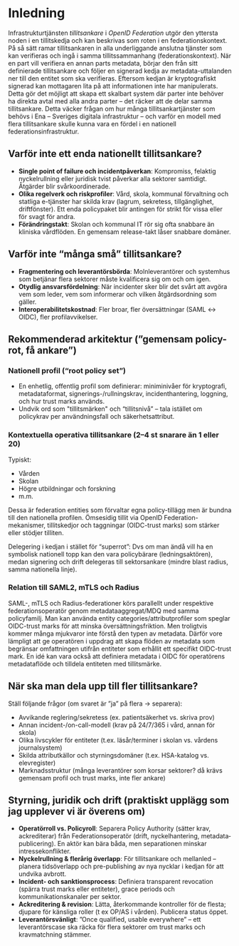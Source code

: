 # Inledning
Infrastrukturtjänsten *tillitsankare* i *OpenID Federation* utgör den yttersta noden i en tillitskedja och kan beskrivas som roten i en federationskontext. 
På så sätt ramar tillitsankaren in alla underliggande anslutna tjänster som kan verifieras och ingå i samma tillitssammanhang (federationskontext). 
När en part vill verifiera en annan parts metadata, börjar den från sitt definierade tillitsankare och följer en signerad kedja av metadata-uttalanden ner till den entitet som ska verifieras.
Eftersom kedjan är kryptografiskt signerad kan mottagaren lita på att informationen inte har manipulerats.
Detta gör det möjligt att skapa ett skalbart system där parter inte behöver ha direkta avtal med alla andra parter – det räcker att de delar samma tillitsankare.
Detta väcker frågan om hur många tillitsankartjänster som behövs i Ena &ndash; Sveriges digitala infrastruktur &ndash; och varför en modell med flera tillitsankare skulle kunna vara en fördel i en nationell federationsinfrastruktur.

## Varför inte ett enda nationellt tillitsankare?
* **Single point of failure och incidentpåverkan**: Kompromiss, felaktig nyckelrullning eller juridisk tvist påverkar alla sektorer samtidigt. Åtgärder blir svårkoordinerade.
* **Olika regelverk och riskprofiler**: Vård, skola, kommunal förvaltning och statliga e-tjänster har skilda krav (lagrum, sekretess, tillgänglighet, driftfönster). Ett enda policy­paket blir antingen för strikt för vissa eller för svagt för andra.
* **Förändringstakt**: Skolan och kommunal IT rör sig ofta snabbare än kliniska vårdflöden. En gemensam release-takt låser snabbare domäner.

## Varför inte “många små” tillitsankare?
* **Fragmentering och leverantörsbörda**: Molnleverantörer och systemhus som betjänar flera sektorer måste kvalificera sig om och om igen.
* **Otydlig ansvarsfördelning**: När incidenter sker blir det svårt att avgöra vem som leder, vem som informerar och vilken åtgärdsordning som gäller.
* **Interoperabilitetskostnad**: Fler broar, fler översättningar (SAML ↔ OIDC), fler profilavvikelser.

## Rekommenderad arkitektur (”gemensam policy-rot, få ankare”)
### Nationell profil (“root policy set”)
* En enhetlig, offentlig profil som definierar: miniminivåer för kryptografi, metadataformat, signerings-/rullningskrav, incident­hantering, loggning, och hur trust marks används.
* Undvik ord som "tillitsmärken" och “tillitsnivå” – tala istället om policykrav per användningsfall och säkerhetsattribut.
### Kontextuella operativa tillitsankare (2–4 st snarare än 1 eller 20)
Typiskt:
* Vården
* Skolan
* Högre utbildningar och forskning
* m.m.

Dessa är federation entities som förvaltar egna policy-tillägg men är bundna till den nationella profilen.
Ömsesidig tillit via OpenID Federation-mekanismer, tillitskedjor och taggningar (OIDC-trust marks) som stärker eller stödjer tilliten.

Delegering i kedjan i stället för “superrot”: Dvs om man ändå vill ha en symbolisk nationell topp kan den vara policybärare (ledningsaktören), medan signering och drift delegeras till sektorsankare (mindre blast radius, samma nationella linje).

### Relation till SAML2, mTLS och Radius
SAML-, mTLS och Radius-federationer körs parallellt under respektive federationsoperatör genom metadata­aggregat/MDQ med samma policyfamilj.
Man kan använda entity categories/attributprofiler som speglar OIDC-trust marks för att minska översättningsfriktion. Men troligtvis kommer många mjukvaror inte förstå den typen av metadata. 
Därför vore lämpligt att ge operatören i uppdrag att skapa flöden av metadata som begränsar omfattningen utifrån entiteter som erhållit ett specifikt OIDC-trust mark.
En idé kan vara också att definiera metadata i OIDC för operatörens metadataflöde och tilldela entiteten med tillitsmärke.

## När ska man dela upp till fler tillitsankare?
Ställ följande frågor (om svaret är ”ja” på flera → separera):
* Avvikande reglering/sekretess (ex. patientsäkerhet vs. skriva prov)
* Annan incident-/on-call-modell (krav på 24/7/365 i vård, annan för skola)
* Olika livscykler för entiteter (t.ex. läsår/terminer i skolan vs. vårdens journalsystem)
* Skilda attributkällor och styrningsdomäner (t.ex. HSA-katalog vs. elevregister)
* Marknadsstruktur (många leverantörer som korsar sektorer? då krävs gemensam profil och trust marks, inte fler ankare)

## Styrning, juridik och drift (praktiskt upplägg som jag upplever vi är överens om)
* **Operatörroll vs. Policyroll**: Separera Policy Authority (sätter krav, ackrediterar) från Federationsoperatör (drift, nyckelhantering, metadata­publicering). En aktör kan bära båda, men separationen minskar intressekonflikter.
* **Nyckelrullning & flerårig överlapp**: För tillitsankare och mellanled – planera tidsöverlapp och pre-publishing av nya nycklar i kedjan för att undvika avbrott.
* **Incident- och sanktionsprocess**: Definiera transparent revocation (spärra trust marks eller entiteter), grace periods och kommunikationskanaler per sektor.
* **Ackreditering & revision**: Lätta, återkommande kontroller för de flesta; djupare för känsliga roller (t ex OP/AS i vården). Publicera status öppet.
* **Leverantörsvänligt**: ”Once qualified, usable everywhere” – ett leverantörscase ska räcka för flera sektorer om trust marks och kravmatchning stämmer.

